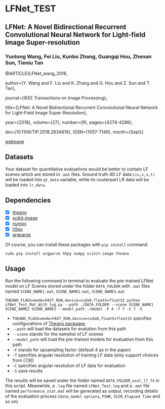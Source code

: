 # LFNet_TEST

## LFNet: A Novel Bidirectional Recurrent Convolutional Neural Network for Light-field Image Super-resolution
### Yunlong Wang, Fei Liu, Kunbo Zhang, Guangqi Hou, Zhenan Sun, Tieniu Tan

@ARTICLE{LFNet_wang_2018, 

author={Y. Wang and F. Liu and K. Zhang and G. Hou and Z. Sun and T. Tan}, 

journal={IEEE Transactions on Image Processing}, 

title={LFNet: A Novel Bidirectional Recurrent Convolutional Neural Network for Light-Field Image Super-Resolution}, 

year={2018}, volume={27}, number={9}, pages={4274-4286}, 

doi={10.1109/TIP.2018.2834819}, ISSN={1057-7149}, month={Sept}}

[webpage](https://ieeexplore.ieee.org/document/8356655/)



## Datasets
Your dataset for quantitative evaluations would be better to contain LF scenes which are stored in `.mat` files.
Ground truth 4D LF data `L(u,v,s,t)` will be loaded into `gt_data` variable, while its couterpart LR data will be loaded into `lr_data`.

## Dependencies
- [x] [theano](http://www.deeplearning.net/software/theano/)
- [x] [scikit-image](http://scikit-image.org/)
- [x] [numpy](http://www.numpy.org/)
- [x] [h5py](http://www.h5py.org/)
- [x] [argparse](https://docs.python.org/3/library/argparse.html)

Of course, you can install these packages with `pip install` command

```
sudo pip install argparse h5py numpy scikit-image theano
```

## Usage
Run the following command in terminal to evaluate the pre-trained LFNet model on LF Scenes stored under the folder `DATA_FOLDER` with `.mat` files named `SCENE_NAME1.mat`, `SCENE_NAME2.mat`, `SCENE_NAME3.mat`

```
THEANO_FLAGS=mode=FAST_RUN,device=cuda0,floatX=float32 python LFNet_Test_Mat_With_log.py --path ./DATA_FOLDER --scene SCENE_NAME1 SCENE_NAME2 SCENE_NAME3 --model_path ./model -F 4 -T 7 -C 7 -S
```
* `THEANO_FLAGS=mode=FAST_RUN,device=cuda0,floatX=float32` specifies configurations of [Theano packages](http://www.deeplearning.net/software/theano/)
* `--path` will load the datasets for evalution from this path
* `--scene` stands for the namelist of LF scenes
* `--model_path` will load the pre-trained models for evaluation from this path
* `-F` stands for upsampling factor (default 4 as in the paper)
* `-T` specifies angular resolution of training LF data (only support choices from [7,9])
* `-C` specifies angular resolution of LF data for evaluation
* `-S` save results

The results will be saved under the folder named `DATA_FOLDER_eval_l7_f4` in this script.
Meanwhile, a `.log` file named `LFNet_Test.log` and a `.mat` file named `performance_stat.mat` will be generated as output, recording details of the evaluation process (`date`, `model options`, `PSNR`, `SSIM`, `Elapsed Time` and so on)





